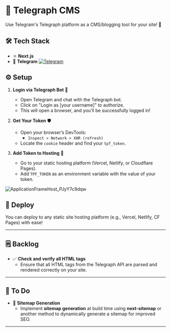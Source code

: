 # 📜 Telegraph CMS

Use Telegram's Telegraph platform as a CMS/blogging tool for your site! 🚀

## 🛠 Tech Stack

- ⚛️ **Next.js**
- 💬 **Telegram** [![Telegram](https://img.shields.io/badge/Telegram-2CA5E0?logo=telegram&logoColor=white)](https://telegram.org)

## ⚙️ Setup

1. **Login via Telegraph Bot** 🤖  
   - Open Telegram and chat with the Telegraph bot.
   - Click on "Login as [your username]" to authorize.  
   - This will open a browser, and you’ll be successfully logged in!

2. **Get Your Token** 🛡️  
   - Open your browser’s DevTools:  
     - `Inspect > Network > XHR (refresh)`
   - Locate the `cookie` header and find your `tpf_token`.

3. **Add Token to Hosting** 🔑  
   - Go to your static hosting platform (Vercel, Netlify, or Cloudflare Pages).  
   - Add `TPF_TOKEN` as an environment variable with the value of your token.

![ApplicationFrameHost_PJyY7c9dqw](https://github.com/user-attachments/assets/c2698750-659e-42c8-91c0-948920958691)


## 🚀 Deploy

You can deploy to any static site hosting platform (e.g., Vercel, Netlify, CF Pages) with ease!

---

## 🗒 Backlog

- ✅ **Check and verify all HTML tags**  
  - Ensure that all HTML tags from the Telegraph API are parsed and rendered correctly on your site.

---

## 📝 To Do

- 📍 **Sitemap Generation**  
  - Implement **sitemap generation** at build time using **next-sitemap** or another method to dynamically generate a sitemap for improved SEO.

---
